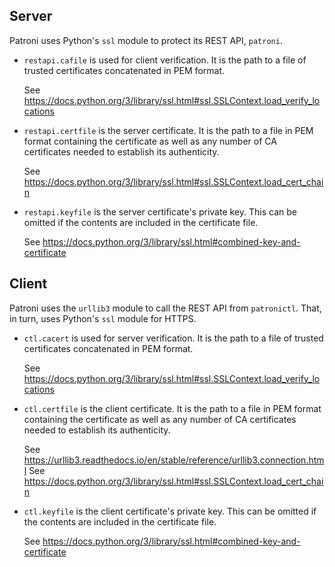 <!--
# Copyright 2021 - 2025 Crunchy Data Solutions, Inc.
#
# SPDX-License-Identifier: Apache-2.0
-->

Server
------

Patroni uses Python's `ssl` module to protect its REST API, `patroni`.

- `restapi.cafile` is used for client verification. It is the path to a file of
  trusted certificates concatenated in PEM format.

  See https://docs.python.org/3/library/ssl.html#ssl.SSLContext.load_verify_locations

- `restapi.certfile` is the server certificate. It is the path to a file in PEM
  format containing the certificate as well as any number of CA certificates
  needed to establish its authenticity.

  See https://docs.python.org/3/library/ssl.html#ssl.SSLContext.load_cert_chain

- `restapi.keyfile` is the server certificate's private key. This can be omitted
  if the contents are included in the certificate file.

  See https://docs.python.org/3/library/ssl.html#combined-key-and-certificate


Client
------

Patroni uses the `urllib3` module to call the REST API from `patronictl`. That,
in turn, uses Python's `ssl` module for HTTPS.

- `ctl.cacert` is used for server verification. It is the path to a file of
  trusted certificates concatenated in PEM format.

  See https://docs.python.org/3/library/ssl.html#ssl.SSLContext.load_verify_locations

- `ctl.certfile` is the client certificate. It is the path to a file in PEM
  format containing the certificate as well as any number of CA certificates
  needed to establish its authenticity.

  See https://urllib3.readthedocs.io/en/stable/reference/urllib3.connection.html
  See https://docs.python.org/3/library/ssl.html#ssl.SSLContext.load_cert_chain

- `ctl.keyfile` is the client certificate's private key. This can be omitted
  if the contents are included in the certificate file.

  See https://docs.python.org/3/library/ssl.html#combined-key-and-certificate
